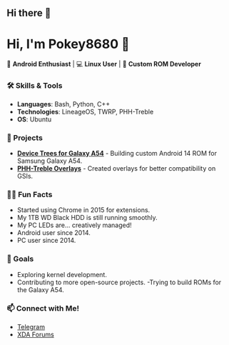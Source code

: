 ## Hi there 👋

<!--
**Pokey8680/Pokey8680** is a ✨ _special_ ✨ repository because its `README.md` (this file) appears on your GitHub profile.

Here are some ideas to get you started:

- 🔭 I’m currently working on ...
- 🌱 I’m currently learning ...
- 👯 I’m looking to collaborate on ...
- 🤔 I’m looking for help with ...
- 💬 Ask me about ...
- 📫 How to reach me: ...
- 😄 Pronouns: ...
- ⚡ Fun fact: ...
-->

# Hi, I'm Pokey8680 👋

🚀 **Android Enthusiast** | 💻 **Linux User** | 📱 **Custom ROM Developer**

### 🛠️ Skills & Tools
- **Languages**: Bash, Python, C++
- **Technologies**: LineageOS, TWRP, PHH-Treble
- **OS**: Ubuntu

### 🚧 Projects
- **[Device Trees for Galaxy A54](https://github.com/)** - Building custom Android 14 ROM for Samsung Galaxy A54.
- **[PHH-Treble Overlays](https://github.com/Pokey8680/a54x-gsi-overlay)** - Created overlays for better compatibility on GSIs.

### 🧑‍💻 Fun Facts
- Started using Chrome in 2015 for extensions.
- My 1TB WD Black HDD is still running smoothly.
- My PC LEDs are... creatively managed!
- Android user since 2014.
- PC user since 2014.

### 🌱 Goals
- Exploring kernel development.
- Contributing to more open-source projects.
-Trying to build ROMs for the Galaxy A54.

### 📫 Connect with Me!
- [Telegram](https://t.me/Pokey8680)
- [XDA Forums](https://xdaforums.com/m/_pokey8680.12625317/)